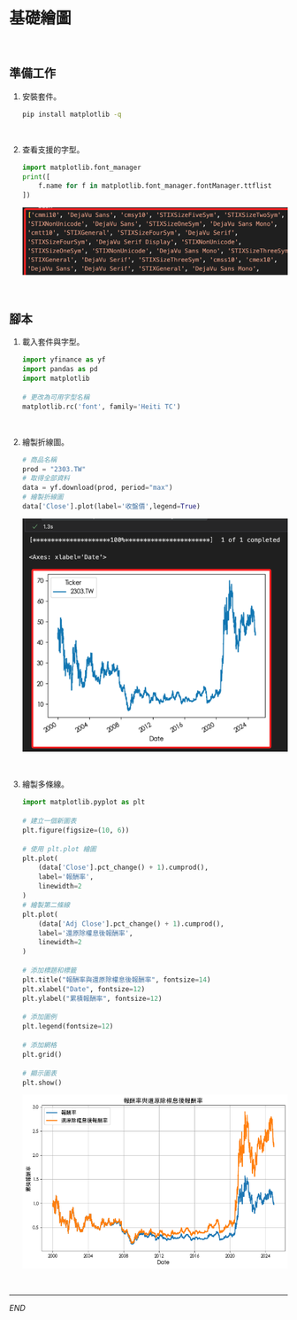 # 基礎繪圖

<br>

## 準備工作

1. 安裝套件。

    ```bash
    pip install matplotlib -q
    ```

<br>

2. 查看支援的字型。

    ```python
    import matplotlib.font_manager
    print([
        f.name for f in matplotlib.font_manager.fontManager.ttflist
    ])
    ```

    ![](images/img_12.png)

<br>

## 腳本

1. 載入套件與字型。

    ```python
    import yfinance as yf
    import pandas as pd
    import matplotlib

    # 更改為可用字型名稱
    matplotlib.rc('font', family='Heiti TC')
    ```

<br>

2. 繪製折線圖。

    ```python
    # 商品名稱
    prod = "2303.TW"
    # 取得全部資料
    data = yf.download(prod, period="max")
    # 繪製折線圖
    data['Close'].plot(label='收盤價',legend=True)
    ```

    ![](images/img_13.png)

<br>

3. 繪製多條線。

    ```python
    import matplotlib.pyplot as plt

    # 建立一個新圖表
    plt.figure(figsize=(10, 6))

    # 使用 plt.plot 繪圖
    plt.plot(
        (data['Close'].pct_change() + 1).cumprod(), 
        label='報酬率', 
        linewidth=2
    )
    # 繪製第二條線
    plt.plot(
        (data['Adj Close'].pct_change() + 1).cumprod(), 
        label='還原除權息後報酬率', 
        linewidth=2
    )

    # 添加標題和標籤
    plt.title("報酬率與還原除權息後報酬率", fontsize=14)
    plt.xlabel("Date", fontsize=12)
    plt.ylabel("累積報酬率", fontsize=12)

    # 添加圖例
    plt.legend(fontsize=12)

    # 添加網格
    plt.grid()

    # 顯示圖表
    plt.show()
    ```

    ![](images/img_14.png)

<br>

___

_END_